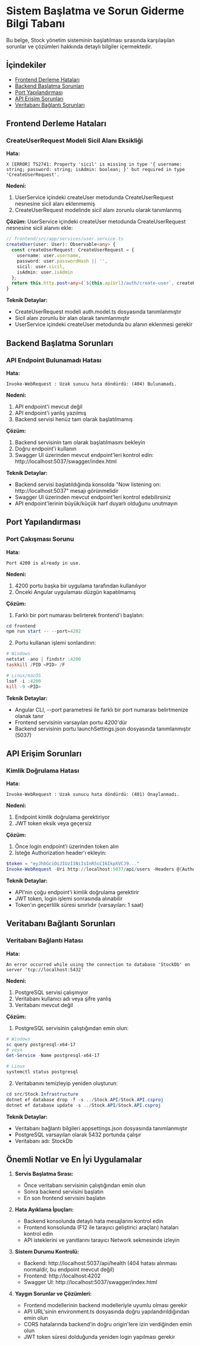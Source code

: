 # Sistem Başlatma ve Sorun Giderme Bilgi Tabanı

Bu belge, Stock yönetim sisteminin başlatılması sırasında karşılaşılan sorunlar ve çözümleri hakkında detaylı bilgiler içermektedir.

## İçindekiler
- [Frontend Derleme Hataları](#frontend-derleme-hataları)
- [Backend Başlatma Sorunları](#backend-başlatma-sorunları)
- [Port Yapılandırması](#port-yapılandırması)
- [API Erişim Sorunları](#api-erişim-sorunları)
- [Veritabanı Bağlantı Sorunları](#veritabanı-bağlantı-sorunları)

## Frontend Derleme Hataları

### CreateUserRequest Modeli Sicil Alanı Eksikliği

**Hata:**
```
X [ERROR] TS2741: Property 'sicil' is missing in type '{ username: string; password: string; isAdmin: boolean; }' but required in type 'CreateUserRequest'.
```

**Nedeni:**
1. UserService içindeki createUser metodunda CreateUserRequest nesnesine sicil alanı eklenmemiş
2. CreateUserRequest modelinde sicil alanı zorunlu olarak tanımlanmış

**Çözüm:**
UserService içindeki createUser metodunda CreateUserRequest nesnesine sicil alanını ekle:
```typescript
// frontend/src/app/services/user.service.ts
createUser(user: User): Observable<any> {
  const createUserRequest: CreateUserRequest = {
    username: user.username,
    password: user.passwordHash || '',
    sicil: user.sicil,
    isAdmin: user.isAdmin
  };
  return this.http.post<any>(`${this.apiUrl}/auth/create-user`, createUserRequest);
}
```

**Teknik Detaylar:**
- CreateUserRequest modeli auth.model.ts dosyasında tanımlanmıştır
- Sicil alanı zorunlu bir alan olarak tanımlanmıştır
- UserService içindeki createUser metodunda bu alanın eklenmesi gerekir

## Backend Başlatma Sorunları

### API Endpoint Bulunamadı Hatası

**Hata:**
```
Invoke-WebRequest : Uzak sunucu hata döndürdü: (404) Bulunamadı.
```

**Nedeni:**
1. API endpoint'i mevcut değil
2. API endpoint'i yanlış yazılmış
3. Backend servisi henüz tam olarak başlatılmamış

**Çözüm:**
1. Backend servisinin tam olarak başlatılmasını bekleyin
2. Doğru endpoint'i kullanın
3. Swagger UI üzerinden mevcut endpoint'leri kontrol edin: http://localhost:5037/swagger/index.html

**Teknik Detaylar:**
- Backend servisi başlatıldığında konsolda "Now listening on: http://localhost:5037" mesajı görünmelidir
- Swagger UI üzerinden mevcut endpoint'leri kontrol edebilirsiniz
- API endpoint'lerinin büyük/küçük harf duyarlı olduğunu unutmayın

## Port Yapılandırması

### Port Çakışması Sorunu

**Hata:**
```
Port 4200 is already in use.
```

**Nedeni:**
1. 4200 portu başka bir uygulama tarafından kullanılıyor
2. Önceki Angular uygulaması düzgün kapatılmamış

**Çözüm:**
1. Farklı bir port numarası belirterek frontend'i başlatın:
```powershell
cd frontend
npm run start -- --port=4202
```

2. Portu kullanan işlemi sonlandırın:
```powershell
# Windows
netstat -ano | findstr :4200
taskkill /PID <PID> /F

# Linux/macOS
lsof -i :4200
kill -9 <PID>
```

**Teknik Detaylar:**
- Angular CLI, --port parametresi ile farklı bir port numarası belirtmenize olanak tanır
- Frontend servisinin varsayılan portu 4200'dür
- Backend servisinin portu launchSettings.json dosyasında tanımlanmıştır (5037)

## API Erişim Sorunları

### Kimlik Doğrulama Hatası

**Hata:**
```
Invoke-WebRequest : Uzak sunucu hata döndürdü: (401) Onaylanmadı.
```

**Nedeni:**
1. Endpoint kimlik doğrulama gerektiriyor
2. JWT token eksik veya geçersiz

**Çözüm:**
1. Önce login endpoint'i üzerinden token alın
2. İsteğe Authorization header'ı ekleyin:
```powershell
$token = "eyJhbGciOiJIUzI1NiIsInR5cCI6IkpXVCJ9..."
Invoke-WebRequest -Uri http://localhost:5037/api/users -Headers @{Authorization = "Bearer $token"} -UseBasicParsing
```

**Teknik Detaylar:**
- API'nin çoğu endpoint'i kimlik doğrulama gerektirir
- JWT token, login işlemi sonrasında alınabilir
- Token'ın geçerlilik süresi sınırlıdır (varsayılan: 1 saat)

## Veritabanı Bağlantı Sorunları

### Veritabanı Bağlantı Hatası

**Hata:**
```
An error occurred while using the connection to database 'StockDb' on server 'tcp://localhost:5432'
```

**Nedeni:**
1. PostgreSQL servisi çalışmıyor
2. Veritabanı kullanıcı adı veya şifre yanlış
3. Veritabanı mevcut değil

**Çözüm:**
1. PostgreSQL servisinin çalıştığından emin olun:
```powershell
# Windows
sc query postgresql-x64-17
# veya
Get-Service -Name postgresql-x64-17

# Linux
systemctl status postgresql
```

2. Veritabanını temizleyip yeniden oluşturun:
```powershell
cd src/Stock.Infrastructure
dotnet ef database drop -f -s ../Stock.API/Stock.API.csproj
dotnet ef database update -s ../Stock.API/Stock.API.csproj
```

**Teknik Detaylar:**
- Veritabanı bağlantı bilgileri appsettings.json dosyasında tanımlanmıştır
- PostgreSQL varsayılan olarak 5432 portunda çalışır
- Veritabanı adı: StockDb

## Önemli Notlar ve En İyi Uygulamalar

1. **Servis Başlatma Sırası:**
   - Önce veritabanı servisinin çalıştığından emin olun
   - Sonra backend servisini başlatın
   - En son frontend servisini başlatın

2. **Hata Ayıklama İpuçları:**
   - Backend konsolunda detaylı hata mesajlarını kontrol edin
   - Frontend konsolunda (F12 ile tarayıcı geliştirici araçları) hataları kontrol edin
   - API isteklerini ve yanıtlarını tarayıcı Network sekmesinde izleyin

3. **Sistem Durumu Kontrolü:**
   - Backend: http://localhost:5037/api/health (404 hatası alınması normaldir, bu endpoint mevcut değil)
   - Frontend: http://localhost:4202
   - Swagger UI: http://localhost:5037/swagger/index.html

4. **Yaygın Sorunlar ve Çözümleri:**
   - Frontend modellerinin backend modelleriyle uyumlu olması gerekir
   - API URL'sinin environment.ts dosyasında doğru yapılandırıldığından emin olun
   - CORS hatalarında backend'in doğru origin'lere izin verdiğinden emin olun
   - JWT token süresi dolduğunda yeniden login yapılması gerekir 